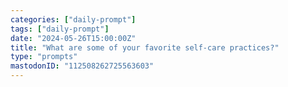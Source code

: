 ```yaml
---
categories: ["daily-prompt"]
tags: ["daily-prompt"]
date: "2024-05-26T15:00:00Z"
title: "What are some of your favorite self-care practices?"
type: "prompts"
mastodonID: "112508262725563603"
---
```

